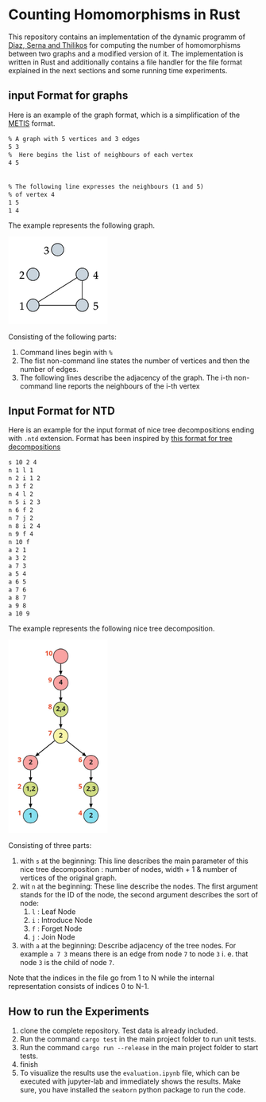 # Counting Homomorphisms in Rust

This repository contains an implementation of the dynamic programm of 
[Diaz, Serna and Thilikos](https://www.sciencedirect.com/science/article/pii/S0304397502000178)
for computing the number of homomorphisms between two graphs and a modified version of it. The implementation is written in Rust and additionally contains a 
file handler for the file format explained in the next sections and some running time experiments.

## input Format for graphs

Here is an example of the graph format, which is a simplification of 
the [METIS](http://glaros.dtc.umn.edu/gkhome/metis/metis/overview) format.

```
% A graph with 5 vertices and 3 edges
5 3
%  Here begins the list of neighbours of each vertex
4 5
    
    
% The following line expresses the neighbours (1 and 5) 
% of vertex 4 
1 5
1 4
```

The example represents the following graph.

<img src="secondary_ressources/graph_format_example.png" width="200">

Consisting of the following parts:
1) Command lines begin with `%`
2) The fist non-command line states the number of vertices and then the number of edges.
3) The following lines describe the adjacency of the graph. 
The i-th non-command line reports the neighbours of the i-th vertex

## Input Format for NTD

Here is an example for the input format of nice tree decompositions ending with `.ntd` extension. 
Format has been inspired by [this format for tree decompositions](https://github.com/PACE-challenge/Treewidth#output-format)

```
s 10 2 4
n 1 l 1
n 2 i 1 2
n 3 f 2
n 4 l 2
n 5 i 2 3
n 6 f 2
n 7 j 2
n 8 i 2 4
n 9 f 4
n 10 f
a 2 1
a 3 2
a 7 3
a 5 4
a 6 5
a 7 6
a 8 7
a 9 8
a 10 9
```

The example represents the following nice tree decomposition.

<img src="secondary_ressources/example_graph_ntd_format.jpg" width="200">

Consisting of three parts:
1. with `s` at the beginning: This line describes the main parameter of 
this nice tree decomposition : number of nodes, width + 1 & number of 
vertices of the original graph.
2. wit `n` at the beginning: These line describe the nodes. The first argument
stands for the ID of the node, the second argument describes the sort of node:
   1. `l` : Leaf Node
   2. `i` : Introduce Node
   3. `f` : Forget Node
   4. `j` : Join Node
3. with `a` at the beginning: Describe adjacency of the tree nodes. For example
`a 7 3` means there is an edge from node `7` to node `3` i. e. that node `3` is the 
child of node `7`.



Note that the indices in the file go from 1 to N while the internal representation consists of indices 0 to N-1.

## How to run the Experiments

1. clone the complete repository. Test data is already included.
2. Run the command `cargo test` in the main project folder to run unit tests.
3. Run the command `cargo run --release` in the main project folder to start tests.
4. finish
5. To visualize the results use the `evaluation.ipynb` file, which can 
be executed with jupyter-lab and immediately shows the results. Make sure, you have installed
the `seaborn` python package to run the code.
